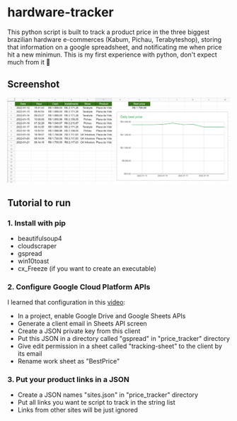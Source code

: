 # hardware-tracker
This python script is built to track a product price in the three biggest brazilian hardware e-commerces (Kabum, Pichau, Terabyteshop), storing that information on a google spreadsheet, and notificating me when price hit a new minimun. This is my first experience with python, don't expect much from it 🙂

## Screenshot
<p align="center">
  <img src="https://github.com/LamenLuan/hardware-tracker/blob/main/screenshot.png">
</p>

## Tutorial to run
### 1. Install with pip
- beautifulsoup4
- cloudscraper
- gspread
- win10toast
- cx_Freeze (if you want to create an executable)
### 2. Configure Google Cloud Platform APIs
I learned that configuration in this [video](https://youtu.be/bu5wXjz2KvU):
- In a project, enable Google Drive and Google Sheets APIs
- Generate a client email in Sheets API screen
- Create a JSON private key from this client
- Put this JSON in a directory called "gspread" in "price_tracker" directory
- Give edit permission in a sheet called "tracking-sheet" to the client by its
 email
- Rename work sheet as "BestPrice"
### 3. Put your product links in a JSON
- Create a JSON names "sites.json" in "price_tracker" directory
- Put all links you want te script to track in the string list
- Links from other sites will be just ignored
